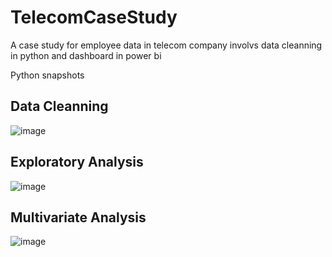 # TelecomCaseStudy
A case study for employee data in telecom company involvs data cleanning in python and dashboard in power bi

Python snapshots

## Data Cleanning

![image](https://github.com/user-attachments/assets/fd0f1c35-ec50-4d77-b537-d6b897b71f20)

## Exploratory Analysis

![image](https://github.com/user-attachments/assets/65470080-42b7-4cef-a931-e0ceab676275)

## Multivariate Analysis

![image](https://github.com/user-attachments/assets/c00b75c5-165a-4b7c-aa6a-8cdd7529ffe7)





